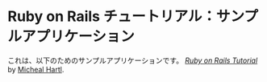 # Ruby on Rails チュートリアル：サンプルアプリケーション

これは、以下のためのサンプルアプリケーションです。
[*Ruby on Rails Tutorial*](http://railstutorial.jp/)
by [Micheal Hartl](http://michaelhartl.com/).
